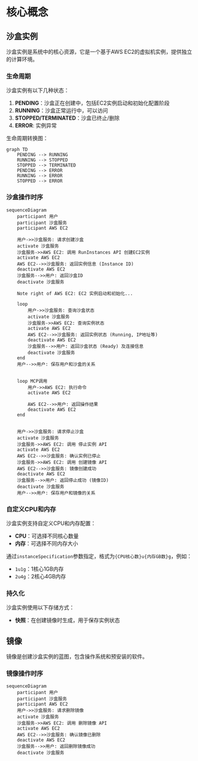 # 核心概念

## 沙盒实例

沙盒实例是系统中的核心资源，它是一个基于AWS EC2的虚拟机实例，提供独立的计算环境。

### 生命周期

沙盒实例有以下几种状态：

1. **PENDING**：沙盒正在创建中，包括EC2实例启动和初始化配置阶段
2. **RUNNING**：沙盒正常运行中，可以访问
3. **STOPPED/TERMINATED**：沙盒已终止/删除
4. **ERROR**: 实例异常

生命周期转换图：

```mermaid
graph TD
    PENDING --> RUNNING
    RUNNING --> STOPPED
    STOPPED --> TERMINATED
    PENDING --> ERROR
    RUNNING --> ERROR
    STOPPED --> ERROR
```

### 沙盒操作时序

```mermaid
sequenceDiagram
    participant 用户
    participant 沙盒服务
    participant AWS EC2

    用户->>沙盒服务: 请求创建沙盒
    activate 沙盒服务
    沙盒服务->>AWS EC2: 调用 RunInstances API 创建EC2实例
    activate AWS EC2
    AWS EC2-->>沙盒服务: 返回实例信息 (Instance ID)
    deactivate AWS EC2
    沙盒服务-->>用户: 返回沙盒ID
    deactivate 沙盒服务

    Note right of AWS EC2: EC2 实例启动和初始化...

    loop
        用户->>沙盒服务: 查询沙盒状态
        activate 沙盒服务
        沙盒服务->>AWS EC2: 查询实例状态
        activate AWS EC2
        AWS EC2-->>沙盒服务: 返回实例状态 (Running, IP地址等)
        deactivate AWS EC2
        沙盒服务-->>用户: 返回沙盒状态 (Ready) 及连接信息
        deactivate 沙盒服务
    end
    用户-->>用户: 保存用户和沙盒的关系


    loop MCP调用
        用户->>AWS EC2: 执行命令
        activate AWS EC2

        AWS EC2-->>用户: 返回操作结果
        deactivate AWS EC2
    end


    用户->>沙盒服务: 请求停止沙盒
    activate 沙盒服务
    沙盒服务->>AWS EC2: 调用 停止实例 API
    activate AWS EC2
    AWS EC2-->>沙盒服务: 确认实例已停止
    沙盒服务->>AWS EC2: 调用 创建镜像 API
    AWS EC2-->>沙盒服务: 镜像创建成功
    deactivate AWS EC2
    沙盒服务-->>用户: 返回停止成功 (镜像ID)
    deactivate 沙盒服务
    用户-->>用户: 保存用户和镜像的关系
```

### 自定义CPU和内存

沙盒实例支持自定义CPU和内存配置：

- **CPU**：可选择不同核心数量
- **内存**：可选择不同内存大小

通过`instanceSpecification`参数指定，格式为`{CPU核心数}u{内存GB数}g`，例如：
- `1u1g`：1核心1GB内存
- `2u4g`：2核心4GB内存
 

### 持久化

沙盒实例使用以下存储方式：

- **快照**：在创建镜像时生成，用于保存实例状态


## 镜像

镜像是创建沙盒实例的蓝图，包含操作系统和预安装的软件。

### 镜像操作时序
```mermaid
sequenceDiagram
    participant 用户
    participant 沙盒服务
    participant AWS EC2
    用户->>沙盒服务: 请求删除镜像
    activate 沙盒服务
    沙盒服务->>AWS EC2: 调用 删除镜像 API
    activate AWS EC2
    AWS EC2-->>沙盒服务: 确认镜像已删除
    deactivate AWS EC2
    沙盒服务-->>用户: 返回删除镜像成功
    deactivate 沙盒服务
``` 